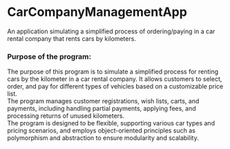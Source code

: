 # CarCompanyManagementApp
An application simulating a simplified process of ordering/paying in a car rental company that rents cars by kilometers.


### Purpose of the program: <br />
The purpose of this program is to simulate a simplified process for renting cars by the kilometer in a car rental company. It allows customers to select, order, and pay for different types of vehicles based on a customizable price list. <br />
The program manages customer registrations, wish lists, carts, and payments, including handling partial payments, applying fees, and processing returns of unused kilometers.<br />
The program is designed to be flexible, supporting various car types and pricing scenarios, and employs object-oriented principles such as polymorphism and abstraction to ensure modularity and scalability.
